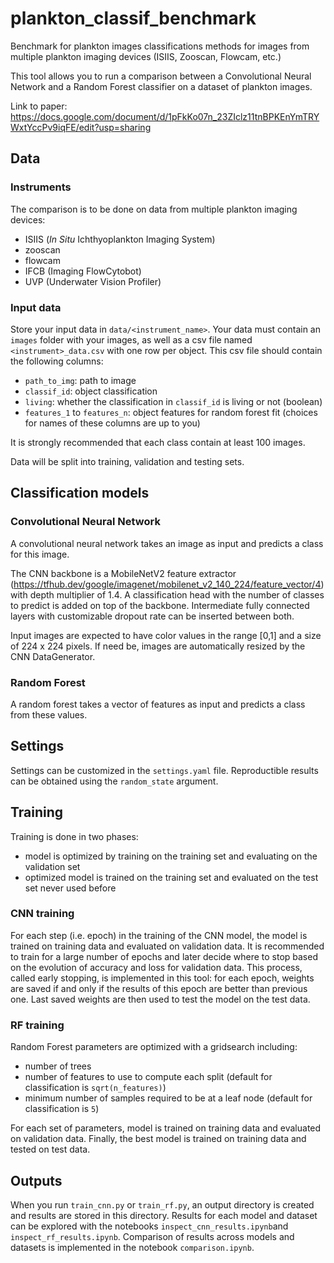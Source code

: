 # plankton_classif_benchmark
Benchmark for plankton images classifications methods for images from multiple plankton imaging devices (ISIIS, Zooscan, Flowcam, etc.)

This tool allows you to run a comparison between a Convolutional Neural Network and a Random Forest classifier on a dataset of plankton images. 

Link to paper: https://docs.google.com/document/d/1pFkKo07n_23ZIclz11tnBPKEnYmTRYWxtYccPv9iqFE/edit?usp=sharing

## Data
### Instruments
The comparison is to be done on data from multiple plankton imaging devices:
- ISIIS (*In Situ* Ichthyoplankton Imaging System)
- zooscan
- flowcam
- IFCB (Imaging FlowCytobot)
- UVP (Underwater Vision Profiler)

### Input data
Store your input data in `data/<instrument_name>`. Your data must contain an `images` folder with your images, as well as a csv file named `<instrument>_data.csv` with one row per object.
This csv file should contain the following columns:
- `path_to_img`: path to image
- `classif_id`: object classification
- `living`: whether the classification in `classif_id` is living or not (boolean)
- `features_1` to `features_n`: object features for random forest fit (choices for names of these columns are up to you)

It is strongly recommended that each class contain at least 100 images. 

Data will be split into training, validation and testing sets.

## Classification models
### Convolutional Neural Network
A convolutional neural network takes an image as input and predicts a class for this image. 

The CNN backbone is a MobileNetV2 feature extractor (https://tfhub.dev/google/imagenet/mobilenet_v2_140_224/feature_vector/4) with depth multiplier of 1.4.
A classification head with the number of classes to predict is added on top of the backbone. Intermediate fully connected layers with customizable dropout rate can be inserted between both.  

Input images are expected to have color values in the range [0,1] and a size of 224 x 224 pixels. If need be, images are automatically resized by the CNN DataGenerator.

### Random Forest
A random forest takes a vector of features as input and predicts a class from these values.

## Settings
Settings can be customized in the `settings.yaml` file. 
Reproductible results can be obtained using the `random_state` argument.

## Training
Training is done in two phases:
- model is optimized by training on the training set and evaluating on the validation set
- optimized model is trained on the training set and evaluated on the test set never used before

### CNN training
For each step (i.e. epoch) in the training of the CNN model, the model is trained on training data and evaluated on validation data. It is recommended to train for a large number of epochs and later decide where to stop based on the evolution of accuracy and loss for validation data. This process, called early stopping, is implemented in this tool: for each epoch, weights are saved if and only if the results of this epoch are better than previous one. Last saved weights are then used to test the model on the test data.

### RF training
Random Forest parameters are optimized with a gridsearch including:
- number of trees
- number of features to use to compute each split (default for classification is `sqrt(n_features)`)
- minimum number of samples required to be at a leaf node (default for classification is `5`)

For each set of parameters, model is trained on training data and evaluated on validation data. Finally, the best model is trained on training data and tested on test data.

## Outputs
When you run `train_cnn.py` or `train_rf.py`, an output directory is created and results are stored in this directory. 
Results for each model and dataset can be explored with the notebooks `inspect_cnn_results.ipynb`and `inspect_rf_results.ipynb`.
Comparison of results across models and datasets is implemented in the notebook `comparison.ipynb`.


